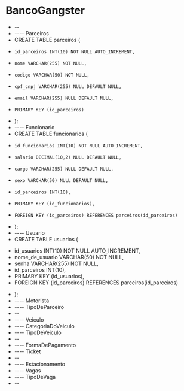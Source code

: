 # BancoGangster
* --
* ---- Parceiros
* CREATE TABLE parceiros (
-	  id_parceiros INT(10) NOT NULL AUTO_INCREMENT,
-	  nome VARCHAR(255) NOT NULL,
-	  codigo VARCHAR(50) NOT NULL,
-	  cpf_cnpj VARCHAR(255) NULL DEFAULT NULL,
-	  email VARCHAR(255) NULL DEFAULT NULL,
-	  PRIMARY KEY (id_parceiros)
* );
* ---- Funcionario
* CREATE TABLE funcionarios (
-	  id_funcionarios INT(10) NOT NULL AUTO_INCREMENT,
-	  salario DECIMAL(10,2) NULL DEFAULT NULL,
-	  cargo VARCHAR(255) NULL DEFAULT NULL,
-	  sexo VARCHAR(50) NULL DEFAULT NULL,
-	  id_parceiros INT(10),
-	  PRIMARY KEY (id_funcionarios),
-	  FOREIGN KEY (id_parceiros) REFERENCES parceiros(id_parceiros)
* );
* ---- Usuario
* CREATE TABLE usuarios (
-  	id_usuarios INT(10) NOT NULL AUTO_INCREMENT,
-  	nome_de_usuario VARCHAR(50) NOT NULL,
-  	senha VARCHAR(255) NOT NULL,
- 	id_parceiros INT(10),
- 	PRIMARY KEY (id_usuarios),
- 	FOREIGN KEY (id_parceiros) REFERENCES parceiros(id_parceiros)
* );
* ---- Motorista
* ---- TipoDeParceiro
* --
* ---- Veiculo
* ---- CategoriaDoVeiculo
* ---- TipoDeVeiculo
* --
* ---- FormaDePagamento
* ---- Ticket
* --
* ---- Estacionamento
* ---- Vagas
* ---- TipoDeVaga
* --
